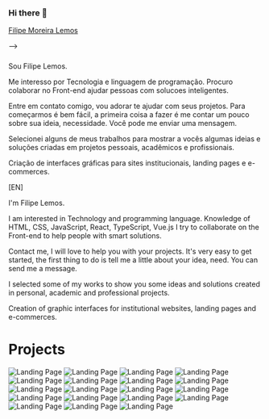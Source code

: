 ### Hi there 👋

<div class="badge-base LI-profile-badge" data-locale="pt_BR" data-size="large" data-theme="dark" data-type="HORIZONTAL" data-vanity="filipe-moreira-lemos-a2268216a" data-version="v1"><a class="badge-base__link LI-simple-link" href="https://br.linkedin.com/in/filipe-moreira-lemos-a2268216a?trk=profile-badge">Filipe Moreira Lemos</a></div>

              
-->
### 
Sou Filipe Lemos.

Me interesso por Tecnologia e linguagem de programação.
Procuro colaborar no Front-end ajudar pessoas com solucoes inteligentes.

Entre em contato comigo, vou adorar te ajudar com seus projetos. Para começarmos é bem fácil, a primeira coisa a fazer é me contar um pouco sobre sua ideia, necessidade. Você pode me enviar uma mensagem.

Selecionei alguns de meus trabalhos para mostrar a vocês algumas ideias e soluções criadas  em projetos pessoais, acadêmicos e profissionais. 

Criação de interfaces gráficas para sites institucionais, landing pages e e-commerces.



[EN]

I'm Filipe Lemos.

I am interested in Technology and programming language. Knowledge of HTML, CSS, JavaScript, React, TypeScript, Vue.js
I try to collaborate on the Front-end to help people with smart solutions.

Contact me, I will love to help you with your projects. It's very easy to get started, the first thing to do is tell me a little about your idea, need. You can send me a message.

I selected some of my works to show you some ideas and solutions created in personal, academic and professional projects.

Creation of graphic interfaces for institutional websites, landing pages and e-commerces.




<h1>Projects</h1>

<img src="https://github.com/filipemoreiralemos/FilipeMoreiraLemos/blob/main/page1.png" alt="Landing Page ">

<img src="https://github.com/filipemoreiralemos/FilipeMoreiraLemos/blob/main/page2.png" alt="Landing Page">


<img src="https://github.com/filipemoreiralemos/FilipeMoreiraLemos/blob/main/page10.png" alt="Landing Page">


<img src="https://github.com/filipemoreiralemos/FilipeMoreiraLemos/blob/main/page11.png" alt="Landing Page">


<img src="https://github.com/filipemoreiralemos/FilipeMoreiraLemos/blob/main/page12.png" alt="Landing Page">





<img src="https://github.com/filipemoreiralemos/FilipeMoreiraLemos/blob/main/page14.png" alt="Landing Page">


<img src="https://github.com/filipemoreiralemos/FilipeMoreiraLemos/blob/main/page15.png" alt="Landing Page">



<img src="https://github.com/filipemoreiralemos/FilipeMoreiraLemos/blob/main/page16.png" alt="Landing Page">


<img src="https://github.com/filipemoreiralemos/FilipeMoreiraLemos/blob/main/page17.png" alt="Landing Page">

<img src="https://github.com/filipemoreiralemos/FilipeMoreiraLemos/blob/main/page18.png" alt="Landing Page">

<img src="https://github.com/filipemoreiralemos/FilipeMoreiraLemos/blob/main/page19.png" alt="Landing Page">

<img src="https://github.com/filipemoreiralemos/FilipeMoreiraLemos/blob/main/page20.png" alt="Landing Page">

<img src="https://github.com/filipemoreiralemos/FilipeMoreiraLemos/blob/main/page21.png" alt="Landing Page">

<img src="https://github.com/filipemoreiralemos/FilipeMoreiraLemos/blob/main/page4.png" alt="Landing Page">

<img src="https://github.com/filipemoreiralemos/FilipeMoreiraLemos/blob/main/page5.png" alt="Landing Page">

<img src="https://github.com/filipemoreiralemos/FilipeMoreiraLemos/blob/main/page6.png" alt="Landing Page">


<img src="https://github.com/filipemoreiralemos/FilipeMoreiraLemos/blob/main/page7.png" alt="Landing Page">


<img src="https://github.com/filipemoreiralemos/FilipeMoreiraLemos/blob/main/page8.png" alt="Landing Page">

<img src="https://github.com/filipemoreiralemos/FilipeMoreiraLemos/blob/main/page2.png" alt="Landing Page">

